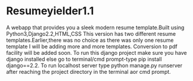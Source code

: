 # Resumeyielder1.1
A webapp that provides you a sleek modern resume template.Built using Python3,Django2.2,HTML,CSS
This version has two different resume templates.Earlier,there was no choice as there was only one resume template
I will be adding more and more templates.
Conversion to pdf facility will be added soon.
To run this django project make sure you have django installed else go to terminal/cmd prompt-type pip install django==2.2.
To run localhost server type python manage.py runserver after reaching the project directory in the terminal aor cmd prompt.

